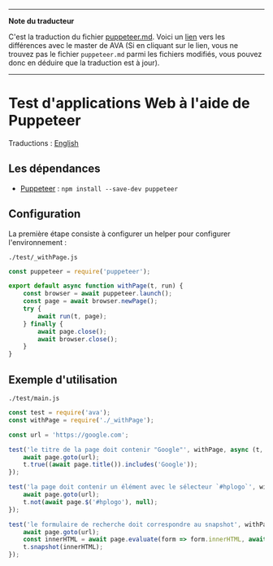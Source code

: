___
**Note du traducteur**

C'est la traduction du fichier [puppeteer.md](https://github.com/avajs/ava/blob/main/docs/recipes/puppeteer.md). Voici un [lien](https://github.com/avajs/ava/compare/79b2ea30c125f44e4d47bdafdeec351cddb5911a...master#diff-b813a3ab6d7f84d0c4210e7cb047c774) vers les différences avec le master de AVA (Si en cliquant sur le lien, vous ne trouvez pas le fichier `puppeteer.md` parmi les fichiers modifiés, vous pouvez donc en déduire que la traduction est à jour).
___
# Test d'applications Web à l'aide de Puppeteer

Traductions : [English](https://github.com/avajs/ava/raw/main/docs/recipes/puppeteer.md)

## Les dépendances

- [Puppeteer](https://github.com/GoogleChrome/puppeteer) : `npm install --save-dev puppeteer`

## Configuration

La première étape consiste à configurer un helper pour configurer l'environnement :

`./test/_withPage.js`

```js
const puppeteer = require('puppeteer');

export default async function withPage(t, run) {
	const browser = await puppeteer.launch();
	const page = await browser.newPage();
	try {
		await run(t, page);
	} finally {
		await page.close();
		await browser.close();
	}
}
```

## Exemple d'utilisation

`./test/main.js`

```js
const test = require('ava');
const withPage = require('./_withPage');

const url = 'https://google.com';

test('le titre de la page doit contenir "Google"', withPage, async (t, page) => {
	await page.goto(url);
	t.true((await page.title()).includes('Google'));
});

test('la page doit contenir un élément avec le sélecteur `#hplogo`', withPage, async (t, page) => {
	await page.goto(url);
	t.not(await page.$('#hplogo'), null);
});

test('le formulaire de recherche doit correspondre au snapshot', withPage, async (t, page) => {
	await page.goto(url);
	const innerHTML = await page.evaluate(form => form.innerHTML, await page.$('#searchform'));
	t.snapshot(innerHTML);
});
```
